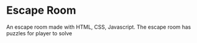 # Escape Room

An escape room made with HTML, CSS, Javascript. The escape room has puzzles for player to solve
